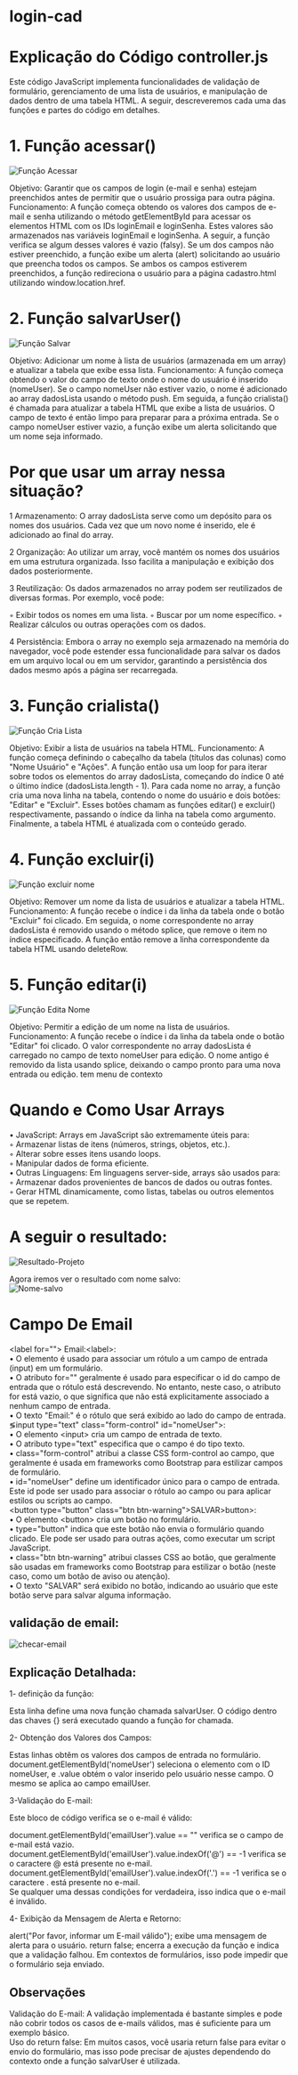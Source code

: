 # login-cad
 

# Explicação do Código controller.js
Este código JavaScript implementa funcionalidades de validação de formulário, gerenciamento de uma lista de usuários, e manipulação de dados dentro de uma tabela HTML. A seguir, descreveremos cada uma das funções e partes do código em detalhes.

# 1. Função acessar()  
![Função Acessar](img/funcao-acessar.png)

Objetivo: Garantir que os campos de login (e-mail e senha) estejam preenchidos antes de permitir que o usuário prossiga para outra página.
Funcionamento:
A função começa obtendo os valores dos campos de e-mail e senha utilizando o método getElementById para acessar os elementos HTML com os IDs loginEmail e loginSenha.
Estes valores são armazenados nas variáveis loginEmail e loginSenha.
A seguir, a função verifica se algum desses valores é vazio (falsy). Se um dos campos não estiver preenchido, a função exibe um alerta (alert) solicitando ao usuário que preencha todos os campos.
Se ambos os campos estiverem preenchidos, a função redireciona o usuário para a página cadastro.html utilizando window.location.href.

# 2. Função salvarUser()  
![Função Salvar](img/funcao_SalvarUsuario.png)

Objetivo: Adicionar um nome à lista de usuários (armazenada em um array) e atualizar a tabela que exibe essa lista.
Funcionamento:
A função começa obtendo o valor do campo de texto onde o nome do usuário é inserido (nomeUser).
Se o campo nomeUser não estiver vazio, o nome é adicionado ao array dadosLista usando o método push.
Em seguida, a função crialista() é chamada para atualizar a tabela HTML que exibe a lista de usuários.
O campo de texto é então limpo para preparar para a próxima entrada.
Se o campo nomeUser estiver vazio, a função exibe um alerta solicitando que um nome seja informado.  

# Por que usar um array nessa situação?
1 Armazenamento: O array dadosLista serve como um depósito para os nomes dos usuários. Cada vez que um novo nome é inserido, ele é adicionado ao final do array.    

2 Organização: Ao utilizar um array, você mantém os nomes dos usuários em uma estrutura organizada. Isso facilita a manipulação e exibição dos dados posteriormente.

3 Reutilização: Os dados armazenados no array podem ser reutilizados de diversas formas. Por exemplo, você pode:  

◦ Exibir todos os nomes em uma lista.
◦ Buscar por um nome específico.
◦ Realizar cálculos ou outras operações com os dados.

4 Persistência: Embora o array no exemplo seja armazenado na memória do navegador, você pode estender essa funcionalidade para salvar os dados em um arquivo local ou em um servidor, garantindo a persistência dos dados mesmo após a página ser recarregada.

# 3. Função crialista()  
![Função Cria Lista](img/funcao-Crialista.png)

Objetivo: Exibir a lista de usuários na tabela HTML.
Funcionamento:
A função começa definindo o cabeçalho da tabela (títulos das colunas) como "Nome Usuário" e "Ações".
A função então usa um loop for para iterar sobre todos os elementos do array dadosLista, começando do índice 0 até o último índice (dadosLista.length - 1).
Para cada nome no array, a função cria uma nova linha na tabela, contendo o nome do usuário e dois botões: "Editar" e "Excluir". Esses botões chamam as funções editar() e excluir() respectivamente, passando o índice da linha na tabela como argumento.
Finalmente, a tabela HTML é atualizada com o conteúdo gerado.

# 4. Função excluir(i)  
![Função excluir nome](img/funcao-ExcluirNome.png)

Objetivo: Remover um nome da lista de usuários e atualizar a tabela HTML.
Funcionamento:
A função recebe o índice i da linha da tabela onde o botão "Excluir" foi clicado.
Em seguida, o nome correspondente no array dadosLista é removido usando o método splice, que remove o item no índice especificado.
A função então remove a linha correspondente da tabela HTML usando deleteRow.

# 5. Função editar(i)  
![Função Edita Nome](img/funcao-EditarNome.png)

Objetivo: Permitir a edição de um nome na lista de usuários.
Funcionamento:
A função recebe o índice i da linha da tabela onde o botão "Editar" foi clicado.
O valor correspondente no array dadosLista é carregado no campo de texto nomeUser para edição.
O nome antigo é removido da lista usando splice, deixando o campo pronto para uma nova entrada ou edição.
tem menu de contexto

# Quando e Como Usar Arrays
• JavaScript: Arrays em JavaScript são extremamente úteis para:  
◦ Armazenar listas de itens (números, strings, objetos, etc.).  
◦ Alterar sobre esses itens usando loops.  
◦ Manipular dados de forma eficiente.  
• Outras Linguagens: Em linguagens server-side, arrays são usados para:  
◦ Armazenar dados provenientes de bancos de dados ou outras fontes.  
◦ Gerar HTML dinamicamente, como listas, tabelas ou outros elementos que se repetem.

# A seguir o resultado:  
![Resultado-Projeto](img/Resultado-Projeto.png)

Agora iremos ver o resultado com nome salvo:  
![Nome-salvo](img/Nome-Salvo.png) 

# Campo De Email

&lt;label for=""&gt; Email:&lt;label&gt;:  
• O elemento <label> é usado para associar um rótulo a um campo de entrada (input) em um formulário.  
• O atributo for="" geralmente é usado para especificar o id do campo de entrada que o rótulo está   descrevendo. No entanto, neste caso, o atributo for está vazio, o que significa que não está explicitamente associado a nenhum campo de entrada.  
• O texto "Email:" é o rótulo que será exibido ao lado do campo de entrada.  
&lg;input type="text" class="form-control" id="nomeUser"&gt;:  
• O elemento &lt;input&gt; cria um campo de entrada de texto.  
• O atributo type="text" especifica que o campo é do tipo texto.  
• class="form-control" atribui a classe CSS form-control ao campo, que geralmente é usada em frameworks como Bootstrap para estilizar campos de formulário.  
• id="nomeUser" define um identificador único para o campo de entrada. Este id pode ser usado para associar o rótulo ao campo ou para aplicar estilos ou scripts ao campo.  
&lt;button type="button" class="btn btn-warning"&gt;SALVAR&gt;button&gt;:  
• O elemento &lt;button&gt; cria um botão no formulário.  
• type="button" indica que este botão não envia o formulário quando clicado. Ele pode ser usado para outras ações, como executar um script JavaScript.  
• class="btn btn-warning" atribui classes CSS ao botão, que geralmente são usadas em frameworks como Bootstrap para estilizar o botão (neste caso, como um botão de aviso ou atenção).  
• O texto "SALVAR" será exibido no botão, indicando ao usuário que este botão serve para salvar alguma informação.  

## validação de email: 

![checar-email](img/checar-email.png)

## Explicação Detalhada: 

1- definição da função:  

Esta linha define uma nova função chamada salvarUser. O código dentro das chaves {} será executado quando a função for chamada.  

2- Obtenção dos Valores dos Campos:  

Estas linhas obtêm os valores dos campos de entrada no formulário. document.getElementById('nomeUser') seleciona o elemento com o ID nomeUser, e .value obtém o valor inserido pelo usuário nesse campo. O mesmo se aplica ao campo emailUser.  

3-Validação do E-mail:  

Este bloco de código verifica se o e-mail é válido:

document.getElementById('emailUser').value == "" verifica se o campo de e-mail está vazio.  
document.getElementById('emailUser').value.indexOf('@') == -1 verifica se o caractere @ está presente no e-mail.     
document.getElementById('emailUser').value.indexOf('.') == -1 verifica se o caractere . está presente no e-mail.   
Se qualquer uma dessas condições for verdadeira, isso indica que o e-mail é inválido.  

4- Exibição da Mensagem de Alerta e Retorno:  

alert("Por favor, informar um E-mail válido"); exibe uma mensagem de alerta para o usuário.
return false; encerra a execução da função e indica que a validação falhou. Em contextos de formulários, isso pode impedir que o formulário seja enviado.  

##  Observações
Validação do E-mail: A validação implementada é bastante simples e pode não cobrir todos os casos de e-mails válidos, mas é suficiente para um exemplo básico.  
Uso do return false: Em muitos casos, você usaria return false para evitar o envio do formulário, mas isso pode precisar de ajustes dependendo do contexto onde a função salvarUser é utilizada.  


